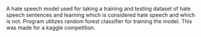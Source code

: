 A hate speech model used for taking a training and testing dataset of hate speech sentences and learning which is considered hate speech and which is not. 
Program utilizes random forest classifier for training the model. This was made for a kaggle competition.
